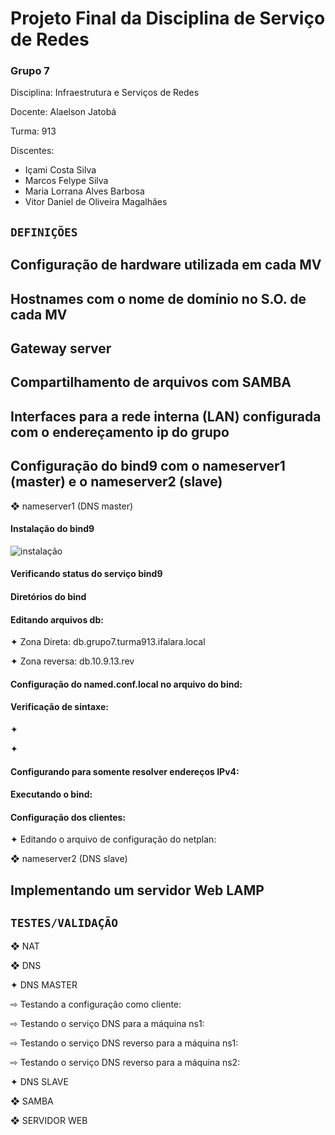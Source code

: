 # Projeto Final da Disciplina de Serviço de Redes
### Grupo 7

Disciplina: Infraestrutura e Serviços de Redes

Docente: Alaelson Jatobá

Turma: 913

Discentes:

* Içami Costa Silva
* Marcos Felype Silva
* Maria Lorrana Alves Barbosa
* Vitor Daniel de Oliveira Magalhães

## ``DEFINIÇÕES``

## Configuração de hardware utilizada em cada MV

## Hostnames com o nome de domínio no S.O. de cada MV

## Gateway server

## Compartilhamento de arquivos com SAMBA

## Interfaces para a rede interna (LAN) configurada com o endereçamento ip do grupo

## Configuração do bind9 com o nameserver1 (master) e o nameserver2 (slave)

❖ nameserver1 (DNS master)

#### Instalação do bind9
![instalação](https://user-images.githubusercontent.com/103418874/209363545-5fde18b3-c206-456b-addd-6db114612e0c.png)

#### Verificando status do serviço bind9

#### Diretórios do bind

#### Editando arquivos db:

✦ Zona Direta: db.grupo7.turma913.ifalara.local

✦ Zona reversa: db.10.9.13.rev

#### Configuração do named.conf.local no arquivo do bind:

#### Verificação de sintaxe:

✦ 

✦ 

#### Configurando para somente resolver endereços IPv4:

#### Executando o bind:

#### Configuração dos clientes:

✦ Editando o arquivo de configuração do netplan:

❖ nameserver2 (DNS slave)

## Implementando um servidor Web LAMP

## ``TESTES/VALIDAÇÃO``

❖ NAT

❖ DNS

✦ DNS MASTER

⇨ Testando a configuração como cliente:

⇨ Testando o serviço DNS para a máquina ns1:

⇨ Testando o serviço DNS reverso para a máquina ns1:

⇨ Testando o serviço DNS reverso para a máquina ns2:

✦ DNS SLAVE

❖ SAMBA

❖ SERVIDOR WEB
